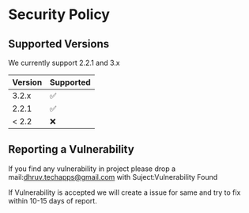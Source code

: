 # Security Policy

## Supported Versions

We currently support 2.2.1 and 3.x

| Version | Supported          |
| ------- | ------------------ |
| 3.2.x   | :white_check_mark: |
| 2.2.1   | :white_check_mark: |
| < 2.2   | :x:                |

## Reporting a Vulnerability

If you find any vulnerability in project please drop a mail:dhruv.techapps@gmail.com with Suject:Vulnerability Found

If Vulnerability is accepted we will create a issue for same and try to fix within 10-15 days of report.
